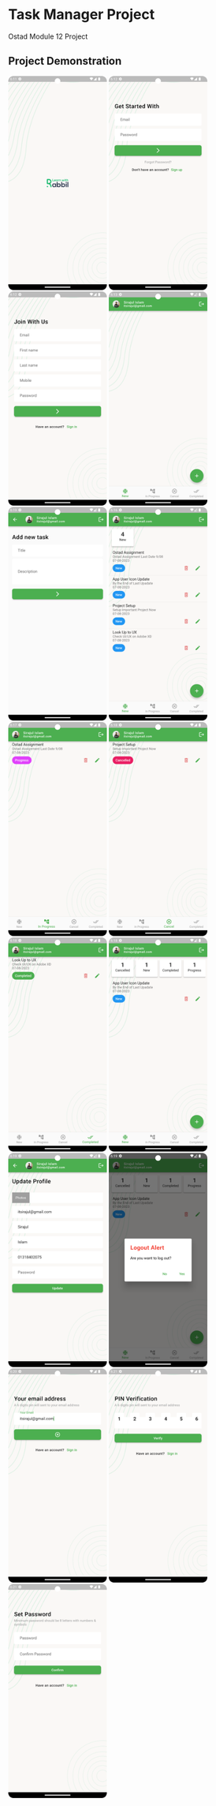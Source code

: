 # Task Manager Project

Ostad Module 12 Project

## Project Demonstration
<img src = "screenshot/splashscreen.png" width ="200" /> <img src = "screenshot/loginpage.png" width ="200" /> <img src = "screenshot/signuppage.png" width ="200" /> <img src = "screenshot/emptyscreen.png" width ="200" />
<img src = "screenshot/addnewtask.png" width ="200" /> <img src = "screenshot/newtaskadded.png" width ="200" /> <img src = "screenshot/inprogress.png" width ="200" /> <img src = "screenshot/cancelled.png" width ="200" />
<img src = "screenshot/completepage.png" width ="200" /> <img src = "screenshot/mainpage.png" width ="200" /> <img src = "screenshot/profileupdatepage.png" width ="200" /> <img src = "screenshot/logout.png" width ="200" />
<img src = "screenshot/forgetpasswordpage.png" width ="200" /> <img src = "screenshot/pinverification.png" width ="200" /> <img src = "screenshot/resetpassword.png" width ="200" />